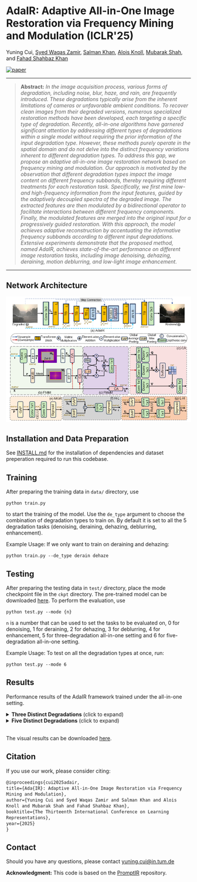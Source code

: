 # AdaIR: Adaptive All-in-One Image Restoration via Frequency Mining and Modulation (ICLR'25)

Yuning Cui, [Syed Waqas Zamir](https://scholar.google.ae/citations?hl=en&user=POoai-QAAAAJ), [Salman Khan](https://salman-h-khan.github.io/), [Alois Knoll](https://scholar.google.com.hk/citations?user=-CA8QgwAAAAJ&hl=zh-CN&oi=ao), [Mubarak Shah](https://scholar.google.com.hk/citations?user=p8gsO3gAAAAJ&hl=zh-CN&oi=ao), and [Fahad Shahbaz Khan](https://scholar.google.es/citations?user=zvaeYnUAAAAJ&hl=en)

[![paper](https://img.shields.io/badge/Paper-<COLOR>.svg)](https://openreview.net/pdf?id=M5t0WvjfCg)
<hr />

> **Abstract:** *In the image acquisition process, various forms of degradation, including noise, blur, haze, and rain, are frequently introduced. These degradations typically arise from the inherent limitations of cameras or unfavorable ambient conditions. To recover clean images from their degraded versions, numerous specialized restoration methods have been developed, each targeting a specific type of degradation. Recently, all-in-one algorithms have garnered significant attention by addressing different types of degradations within a single model without requiring the prior information of the input degradation type. However, these methods purely operate in the spatial domain and do not delve into the distinct frequency variations inherent to different degradation types. To address this gap, we propose an adaptive all-in-one image restoration network based on frequency mining and modulation. Our approach is motivated by the observation that different degradation types impact the image content on different frequency subbands, thereby requiring different treatments for each restoration task. Specifically, we first mine low- and high-frequency information from the input features, guided by the adaptively decoupled spectra of the degraded image. The extracted features are then modulated by a bidirectional operator to facilitate interactions between different frequency components. Finally, the modulated features are merged into the original input for a progressively guided restoration. With this approach, the model achieves adaptive reconstruction by accentuating the informative frequency subbands according to different input degradations. Extensive experiments demonstrate that the proposed method, named AdaIR, achieves state-of-the-art performance on different image restoration tasks, including image denoising, dehazing, deraining, motion deblurring, and low-light image enhancement.* 
<hr />

## Network Architecture
<img src = "figs/AdaIR.png"> 

## Installation and Data Preparation

See [INSTALL.md](INSTALL.md) for the installation of dependencies and dataset preperation required to run this codebase.

## Training

After preparing the training data in ```data/``` directory, use 
```
python train.py
```
to start the training of the model. Use the ```de_type``` argument to choose the combination of degradation types to train on. By default it is set to all the 5 degradation tasks (denoising, deraining, dehazing, deblurring, enhancement).

Example Usage: If we only want to train on deraining and dehazing:
```
python train.py --de_type derain dehaze
```

## Testing

After preparing the testing data in ```test/``` directory, place the mode checkpoint file in the ```ckpt``` directory. The pre-trained model can be downloaded [here](https://drive.google.com/drive/folders/1x2LN4kWkO3S65jJlH-1INUFiYt8KFzPH?usp=sharing). To perform the evaluation, use
```
python test.py --mode {n}
```
```n``` is a number that can be used to set the tasks to be evaluated on, 0 for denoising, 1 for deraining, 2 for dehazing, 3 for deblurring, 4 for enhancement, 5 for three-degradation all-in-one setting and 6 for five-degradation all-in-one setting.

Example Usage: To test on all the degradation types at once, run:

```
python test.py --mode 6
```
<!-- 
## Demo
To obtain visual results from the model ```demo.py``` can be used. After placing the saved model file in ```ckpt``` directory, run:
```
python demo.py --test_path {path_to_degraded_images} --output_path {save_images_here}
```
Example usage to run inference on a directory of images:
```
python demo.py --test_path './test/demo/' --output_path './output/demo/'
```
Example usage to run inference on an image directly:
```
python demo.py --test_path './test/demo/image.png' --output_path './output/demo/'
```
To use tiling option while running ```demo.py``` set ```--tile``` option to ```True```. The Tile size and Tile overlap parameters can be adjusted using ```--tile_size``` and ```--tile_overlap``` options respectively. -->




## Results
Performance results of the AdaIR framework trained under the all-in-one setting.

<details>
<summary><strong>Three Distinct Degradations</strong> (click to expand) </summary>

<img src = "figs/adair3d.PNG"> 
</details>
<details>
<summary><strong>Five Distinct Degradations</strong> (click to expand) </summary>

<img src = "figs/adair5d.PNG"> 
</details><br>

The visual results can be downloaded [here](https://drive.google.com/drive/folders/1lsYFumrn3-07Vcl3TZy0dzMMA9yDTpSK?usp=sharing).

<!-- The visual results of the AdaIR model evaluated under the all-in-one setting can be downloaded [here](https://drive.google.com/drive/folders/1Sm-mCL-i4OKZN7lKuCUrlMP1msYx3F6t?usp=sharing) -->



## Citation
If you use our work, please consider citing:
~~~
@inproceedings{cui2025adair,
title={Ada{IR}: Adaptive All-in-One Image Restoration via Frequency Mining and Modulation},
author={Yuning Cui and Syed Waqas Zamir and Salman Khan and Alois Knoll and Mubarak Shah and Fahad Shahbaz Khan},
booktitle={The Thirteenth International Conference on Learning Representations},
year={2025}
}
~~~



## Contact
Should you have any questions, please contact yuning.cui@in.tum.de


**Acknowledgment:** This code is based on the [PromptIR](https://github.com/va1shn9v/PromptIR) repository. 

